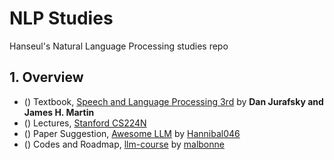 # NLP Studies
Hanseul's Natural Language Processing studies repo
## 1. Overview
* () Textbook, [Speech and Language Processing 3rd](https://web.stanford.edu/~jurafsky/slp3/) by **Dan Jurafsky and James H. Martin**
* () Lectures, [Stanford CS224N](https://youtube.com/watch?v=rmVRLeJRkl4&list=PLoROMvodv4rMFqRtEuo6SGjY4XbRIVRd4)
* () Paper Suggestion, [Awesome LLM](https://github.com/Hannibal046/Awesome-LLM) by [Hannibal046](https://github.com/Hannibal046/)
* () Codes and Roadmap, [llm-course](https://github.com/mlabonne/llm-course) by [malbonne](https://github.com/mlabonne/) 
